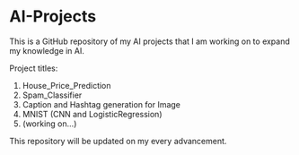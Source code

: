 # AI-Projects


This is a GitHub repository of my AI projects that I am working on to expand my knowledge in AI.


Project titles: 
1. House_Price_Prediction
2. Spam_Classifier
3. Caption and Hashtag generation for Image
4. MNIST (CNN and LogisticRegression)
5. (working on...)

This repository will be updated on my every advancement.
